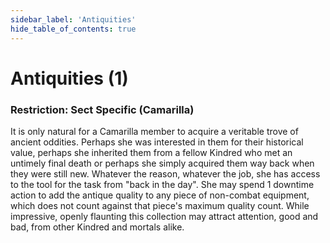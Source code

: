 ```yaml
---
sidebar_label: 'Antiquities'
hide_table_of_contents: true
---
```


# Antiquities (1)

### Restriction: Sect Specific (Camarilla)

It is only natural for a Camarilla member to acquire a veritable trove of ancient oddities. Perhaps she was interested in them for their historical value, perhaps she inherited them from a fellow Kindred who met an untimely final death or perhaps she simply acquired them way back when they were still new. Whatever the reason, whatever the job, she has access to the tool for the task from "back in the day". She may spend 1 downtime action to add the antique quality to any piece of non-combat equipment, which does not count against that piece's maximum quality count. While impressive, openly flaunting this collection may attract attention, good and bad, from other Kindred and mortals alike.
